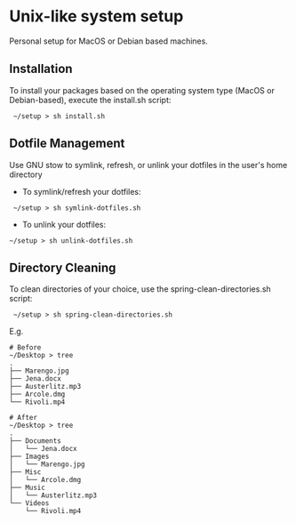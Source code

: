 # Unix-like system setup 

Personal setup for MacOS or Debian based machines. 

## Installation

To install your packages based on the operating system type (MacOS or Debian-based), execute the install.sh script:

```shell
 ~/setup > sh install.sh
```

## Dotfile Management

Use GNU stow to symlink, refresh, or unlink your dotfiles in the user's home directory

- To symlink/refresh your dotfiles:
```shell
 ~/setup > sh symlink-dotfiles.sh
 ```

 - To unlink your dotfiles:
 ```shell
 ~/setup > sh unlink-dotfiles.sh
```

## Directory Cleaning

To clean directories of your choice, use the spring-clean-directories.sh script:

```shell
 ~/setup > sh spring-clean-directories.sh
```

E.g.
```shell
# Before
~/Desktop > tree
.
├── Marengo.jpg
├── Jena.docx
├── Austerlitz.mp3
├── Arcole.dmg
└── Rivoli.mp4

# After
~/Desktop > tree
.
├── Documents
│   └── Jena.docx
├── Images
│   └── Marengo.jpg
├── Misc
│   └── Arcole.dmg
├── Music
│   └── Austerlitz.mp3
└── Videos
    └── Rivoli.mp4
